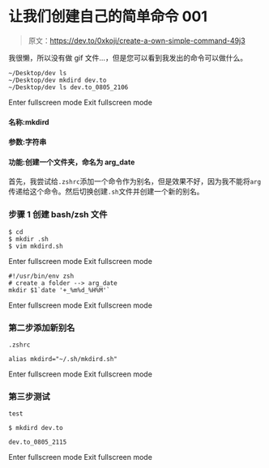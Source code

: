 # 让我们创建自己的简单命令 001

> 原文：<https://dev.to/0xkoji/create-a-own-simple-command-49j3>

我很懒，所以没有做 gif 文件...，但是您可以看到我发出的命令可以做什么。

```
~/Desktop/dev ls                                                            
~/Desktop/dev mkdird dev.to                                                 
~/Desktop/dev ls dev.to_0805_2106 
```

Enter fullscreen mode Exit fullscreen mode

#### 名称:mkdird

#### 参数:字符串

#### 功能:创建一个文件夹，命名为 arg_date

首先，我尝试给`.zshrc`添加一个命令作为别名，但是效果不好，因为我不能将`arg`传递给这个命令。然后切换创建`.sh`文件并创建一个新的别名。

### 步骤 1 创建 bash/zsh 文件

```
$ cd
$ mkdir .sh
$ vim mkdird.sh 
```

Enter fullscreen mode Exit fullscreen mode

```
#!/usr/bin/env zsh
# create a folder --> arg_date
mkdir $1`date '+_%m%d_%H%M'` 
```

Enter fullscreen mode Exit fullscreen mode

### 第二步添加新别名

`.zshrc`

```
alias mkdird="~/.sh/mkdird.sh" 
```

Enter fullscreen mode Exit fullscreen mode

### 第三步测试

`test`

```
$ mkdird dev.to

dev.to_0805_2115 
```

Enter fullscreen mode Exit fullscreen mode